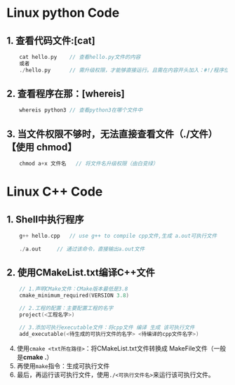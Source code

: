 # Linux python Code
## 1. 查看代码文件:[cat]
```c
    cat hello.py    // 查看hello.py文件的内容
    或者
    ./hello.py	    // 需升级权限，才能够直接运行。且需在内容开头加入：#!/程序位置(usr/bin/python3)
```
## 2. 查看程序在那：[whereis]
```c
    whereis python3 // 查看python3在哪个文件中 
```
## 3. 当文件权限不够时，无法直接查看文件（./文件）【使用 chmod】
```c
    chmod a+x 文件名	// 将文件名升级权限（由白变绿）
```

# Linux C++ Code
## 1. Shell中执行程序
```c
    g++ hello.cpp	// use g++ to compile cpp文件,生成 a.out可执行文件
    
    ./a.out		// 通过该命令，直接输出a.out文件
```
## 2. 使用CMakeList.txt编译C++文件
```c
    // 1.声明CMake文件：CMake版本最低是3.8
    cmake_minimum_required(VERSION 3.8)

    // 2.工程的配置：主要配置工程的名字
    project(<工程名字>)

    // 3.添加可执行executable文件：将cpp文件 编译 生成 该可执行文件
    add_executable(<待生成的可执行文件的名字> <待编译的cpp文件名字>)

```
4. 使用`cmake <txt所在路径>`：将CMakeList.txt文件转换成 MakeFile文件（一般是**cmake .**）
5. 再使用`make`指令：生成可执行文件
6. 最后，再运行该可执行文件，使用`./<可执行文件名>`来运行该可执行文件。